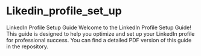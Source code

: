 # Likedin_profile_set_up
LinkedIn Profile Setup Guide
Welcome to the LinkedIn Profile Setup Guide! This guide is designed to help you optimize and set up your LinkedIn profile for professional success. You can find a detailed PDF version of this guide in the repository.
